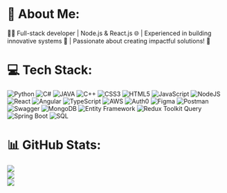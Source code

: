 
# 💫 About Me:
👩‍💻 Full-stack developer | Node.js & React.js 🌐 | Experienced in building innovative systems 🚀 | Passionate about creating impactful solutions! 🔧

# 💻 Tech Stack:
![Python](https://img.shields.io/badge/python-%2314354C.svg?style=for-the-badge&logo=python&logoColor=white)
![C#](https://img.shields.io/badge/c%23-%23239120.svg?style=for-the-badge&logo=csharp&logoColor=white)
![JAVA](https://img.shields.io/badge/java-%23ED8B00.svg?style=for-the-badge&logo=openjdk&logoColor=white)
![C++](https://img.shields.io/badge/c%2B%2B-%2300599C.svg?style=for-the-badge&logo=cplusplus&logoColor=white)
![CSS3](https://img.shields.io/badge/css3-%231572B6.svg?style=for-the-badge&logo=css3&logoColor=white)
![HTML5](https://img.shields.io/badge/html5-%23E34F26.svg?style=for-the-badge&logo=html5&logoColor=white)
![JavaScript](https://img.shields.io/badge/javascript-%23323330.svg?style=for-the-badge&logo=javascript&logoColor=%23F7DF1E)
![NodeJS](https://img.shields.io/badge/node.js-6DA55F?style=for-the-badge&logo=node.js&logoColor=white)
![React](https://img.shields.io/badge/react-%2320232a.svg?style=for-the-badge&logo=react&logoColor=%2361DAFB)
![Angular](https://img.shields.io/badge/angular-%23DD0031.svg?style=for-the-badge&logo=angular&logoColor=white)
![TypeScript](https://img.shields.io/badge/typescript-%2323234A.svg?style=for-the-badge&logo=typescript&logoColor=white)
![AWS](https://img.shields.io/badge/AWS-%23FF9900.svg?style=for-the-badge&logo=amazon-aws&logoColor=white)
![Auth0](https://img.shields.io/badge/Auth0-%23000000.svg?style=for-the-badge&logo=auth0&logoColor=white)
![Figma](https://img.shields.io/badge/figma-%23F24E1E.svg?style=for-the-badge&logo=figma&logoColor=white)
![Postman](https://img.shields.io/badge/Postman-FF6C37?style=for-the-badge&logo=postman&logoColor=white)
![Swagger](https://img.shields.io/badge/Swagger-%2300B4B6.svg?style=for-the-badge&logo=swagger&logoColor=white)
![MongoDB](https://img.shields.io/badge/mongodb-%233F9C42.svg?style=for-the-badge&logo=mongodb&logoColor=white)
![Entity Framework](https://img.shields.io/badge/Entity_Framework-%230095D1.svg?style=for-the-badge&logo=entity-framework&logoColor=white)
![Redux Toolkit Query](https://img.shields.io/badge/Redux_Toolkit_Query-%23593D88.svg?style=for-the-badge&logo=redux&logoColor=white)
![Spring Boot](https://img.shields.io/badge/Spring_Boot-%236DB33F.svg?style=for-the-badge&logo=spring&logoColor=white)
![SQL](https://img.shields.io/badge/SQL-%2307405E.svg?style=for-the-badge&logo=postgresql&logoColor=white)



# 📊 GitHub Stats:
![](https://github-readme-stats.vercel.app/api?username=RikyShafer&theme=dark&hide_border=false&include_all_commits=false&count_private=false)<br/>
![](https://github-readme-streak-stats.herokuapp.com/?user=RikyShafer&theme=dark&hide_border=false)<br/>
![](https://github-readme-stats.vercel.app/api/top-langs/?username=RikyShafer&theme=dark&hide_border=false&include_all_commits=false&count_private=false&layout=compact)
